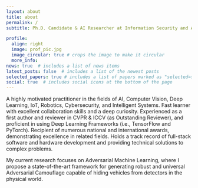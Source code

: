 ```yaml
---
layout: about
title: about
permalink: /
subtitle: Ph.D. Candidate & AI Researcher at Information Security and AIoT Lab, Pusan National University

profile:
  align: right
  image: prof_pic.jpg
  image_circular: true # crops the image to make it circular
  more_info: 
news: true  # includes a list of news items
latest_posts: false  # includes a list of the newest posts
selected_papers: true # includes a list of papers marked as "selected={true}"
social: true  # includes social icons at the bottom of the page
---
```


A highly motivated practitioner in the fields of AI, Computer Vision, Deep Learning, IoT, Robotics, Cybersecurity, and Intelligent Systems. Fast learner with excellent collaboration skills and a deep curiosity. Experienced as a first author and reviewer in CVPR & ICCV (as Outstanding Reviewer), and proficient in using Deep Learning Frameworks (i.e., TensorFlow and PyTorch). Recipient of numerous national and international awards, demonstrating excellence in related fields. Holds a track record of full-stack software and hardware development and providing technical solutions to complex problems.

My current research focuses on Adversarial Machine Learning, where I propose a state-of-the-art framework for generating robust and universal Adversarial Camouflage capable of hiding vehicles from detectors in the physical world.

<!-- Write your biography here. Tell the world about yourself. Link to your favorite [subreddit](http://reddit.com). You can put a picture in, too. The code is already in, just name your picture `prof_pic.jpg` and put it in the `img/` folder.

Put your address / P.O. box / other info right below your picture. You can also disable any of these elements by editing `profile` property of the YAML header of your `_pages/about.md`. Edit `_bibliography/papers.bib` and Jekyll will render your [publications page](/al-folio/publications/) automatically.

Link to your social media connections, too. This theme is set up to use [Font Awesome icons](http://fortawesome.github.io/Font-Awesome/) and [Academicons](https://jpswalsh.github.io/academicons/), like the ones below. Add your Facebook, Twitter, LinkedIn, Google Scholar, or just disable all of them. -->